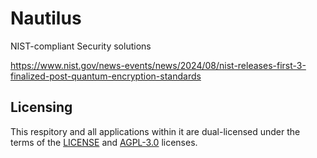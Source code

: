 # Nautilus
NIST-compliant Security solutions

https://www.nist.gov/news-events/news/2024/08/nist-releases-first-3-finalized-post-quantum-encryption-standards


## Licensing
This respitory and all applications within it are dual-licensed under the terms of the [LICENSE](LICENSE) and [AGPL-3.0](LICENSE-AGPL) licenses.
